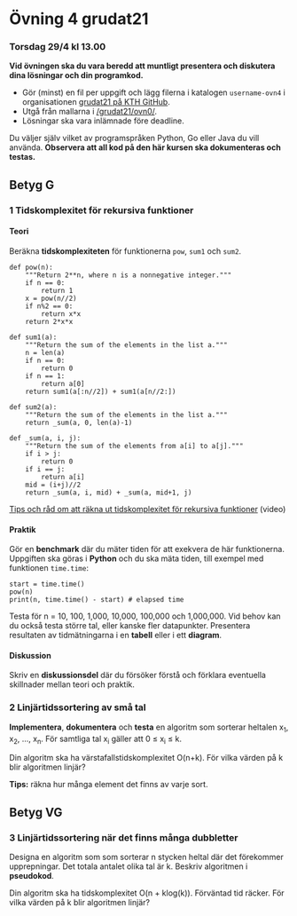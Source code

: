 # Övning 4 grudat21
### Torsdag 29/4 kl 13.00

**Vid övningen ska du vara beredd att muntligt presentera och diskutera dina lösningar och din programkod.**

- Gör (minst) en fil per uppgift och lägg filerna i katalogen <code>username-ovn4</code> i organisationen [grudat21 på KTH GitHub](https://gits-15.sys.kth.se/grudat21).
- Utgå från mallarna i [/grudat21/ovn0/](https://github.com/yourbasic/grudat21/tree/master/ovn0).
- Lösningar ska vara inlämnade före deadline.

Du väljer själv vilket av programspråken Python, Go eller Java du vill använda.
**Observera att all kod på den här kursen ska dokumenteras och testas.**

## Betyg G

### 1 Tidskomplexitet för rekursiva funktioner

#### Teori

Beräkna **tidskomplexiteten** för funktionerna <code>pow</code>, <code>sum1</code> och <code>sum2</code>.

<pre><code>def pow(n):
	"""Return 2**n, where n is a nonnegative integer."""
	if n == 0:
		return 1
	x = pow(n//2)
	if n%2 == 0:
		return x*x
	return 2*x*x
</code></pre>

<pre><code>def sum1(a):
	"""Return the sum of the elements in the list a."""
	n = len(a)
	if n == 0:
		return 0
	if n == 1:
		return a[0]
	return sum1(a[:n//2]) + sum1(a[n//2:])
</code></pre>

<pre><code>def sum2(a):
	"""Return the sum of the elements in the list a."""
	return _sum(a, 0, len(a)-1)

def _sum(a, i, j):
	"""Return the sum of the elements from a[i] to a[j]."""
	if i > j:
		return 0
	if i == j:
		return a[i]
	mid = (i+j)//2
	return _sum(a, i, mid) + _sum(a, mid+1, j)
</code></pre>

[Tips och råd om att räkna ut tidskomplexitet för rekursiva funktioner](https://www.youtube.com/watch?v=sorlJiiWDRA) (video)

#### Praktik

Gör en **benchmark** där du mäter tiden för att exekvera de här funktionerna.
Uppgiften ska göras i **Python** och du ska mäta tiden, till exempel med funktionen <code>time.time</code>:

<pre><code>start = time.time()
pow(n)
print(n, time.time() - start) # elapsed time
</code></pre>

Testa för n = 10, 100, 1,000, 10,000, 100,000 och 1,000,000. Vid behov kan du också testa större tal, eller kanske fler datapunkter.
Presentera resultaten av tidmätningarna i en **tabell** eller i ett **diagram**.

#### Diskussion

Skriv en **diskussionsdel** där du försöker förstå och förklara eventuella skillnader mellan teori och praktik.


### 2 Linjärtidssortering av små tal

**Implementera**, **dokumentera** och **testa** en algoritm som sorterar heltalen x<sub>1</sub>, x<sub>2</sub>, ..., x<sub>n</sub>.
För samtliga tal x<sub>i</sub> gäller att 0 &le; x<sub>i</sub> &le; k.

Din algoritm ska ha värstafallstidskomplexitet O(n+k).
För vilka värden på k blir algoritmen linjär?

<b>Tips:</b> räkna hur många element det finns av varje sort.

## Betyg VG

### 3 Linjärtidssortering när det finns många dubbletter

Designa en algoritm som som sorterar n stycken heltal där det förekommer upprepningar.
Det totala antalet olika tal är k. Beskriv algoritmen i **pseudokod**.

Din algoritm ska ha tidskomplexitet O(n + klog(k)). Förväntad tid räcker.
För vilka värden på k blir algoritmen linjär?
